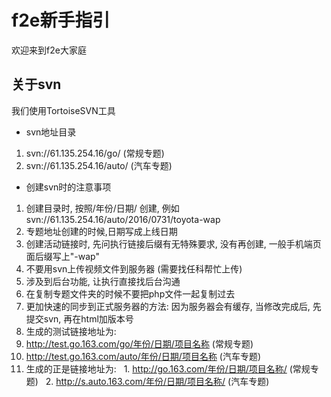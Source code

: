 # f2e新手指引
欢迎来到f2e大家庭
## 关于svn

我们使用TortoiseSVN工具
- svn地址目录
 1. svn://61.135.254.16/go/ (常规专题)
 2. svn://61.135.254.16/auto/ (汽车专题)

- 创建svn时的注意事项
 1. 创建目录时, 按照/年份/日期/ 创建, 例如svn://61.135.254.16/auto/2016/0731/toyota-wap
 2. 专题地址创建的时候,日期写成上线日期
 3. 创建活动链接时, 先问执行链接后缀有无特殊要求, 没有再创建, 一般手机端页面后缀写上"-wap"
 4. 不要用svn上传视频文件到服务器 (需要找任科帮忙上传)
 5. 涉及到后台功能, 让执行直接找后台沟通
 6. 在复制专题文件夹的时候不要把php文件一起复制过去
 7. 更加快速的同步到正式服务器的方法: 因为服务器会有缓存, 当修改完成后, 先提交svn, 再在html加版本号
 8. 生成的测试链接地址为:
   1. http://test.go.163.com/go/年份/日期/项目名称 (常规专题)
   2. http://test.go.163.com/auto/年份/日期/项目名称 (汽车专题)
 9. 生成的正是链接地址为:
   1. http://go.163.com/年份/日期/项目名称/ (常规专题)
   2. http://s.auto.163.com/年份/日期/项目名称/ (汽车专题)

